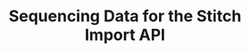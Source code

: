 ---
# -------------------------- #
#          PAGE INFO         #
# -------------------------- #

title: Sequencing Data for the Stitch Import API
permalink: /developers/import-api/guides/sequencing-data-for-the-import-api
summary: &summary "Learn how to sequence data for the Import API."

doc-type: "concept"

product-type: "import-api"
content-type: "guide"
content-id: "sequence-data"

key: "import-api-sequence-data"

layout: general
sidebar: on-page


# -------------------------- #
#      GUIDE PAGE INFO       #
# -------------------------- #

## This is used only on the /import-api/guides page.
icon: replication
order: 4

display-title: "Sequencing data for the Import API"
description: *summary


# -------------------------- #
#   RELATED SIDEBAR LINKS    #
# -------------------------- #

related:
  - title: "Import API reference"
    link: "{{ link.import-api.api | prepend: site.baseurl }}"

  - title: "Structuring data for the Import API"
    link: "{{ link.import-api.guides.structure-data | prepend: site.baseurl }}"

  - title: "Understanding loading behavior"
    link: "{{ link.destinations.storage.loading-behavior | prepend: site.baseurl }}"


# -------------------------- #
#            INTRO           #
# -------------------------- #

intro: |
  {% include misc/data-files.html %}

  Stitch uses record sequencing to determine in what order extracted records are considered for loading. This practice, along with de-duping data using Primary Keys, ensures that only the most recent version of a record is loaded into a destination. Newer data points can replace older ones, but not vice versa.

  Stitch uses the `sequence` property on records pushed to the Import API to accomplish this. Every record in a request must have this property.

  In this guide, we'll cover:

  {% for section in page.sections %}
  - [{{ section.summary }}](#{{ section.anchor }})
  {% endfor %}


# -------------------------- #
#           CONTENT          #
# -------------------------- #

sections:
  - title: "Understanding record sequencing"
    anchor: "understand-record-sequencing"
    summary: "The basics of record sequencing"
    content: |
      {% for subsection in section.subsections %}
      - [{{ subsection.title }}](#{{ subsection.anchor }})
      {% endfor %}

    subsections:
      - title: "Sequencing and Replication Keys"
        anchor: "sequence-replication-keys"
        content: |
          Think of `sequence` like a [Replication Key]({{ link.replication.rep-keys | prepend: site.baseurl }}), but on a record-by-record basis.

          For the Import API, sequence functions similarly to an `updated_at` property: Only records that have a `sequence` value greater than an existing record with the same Primary Key will be replicated and loaded.

          For example: The record below has a `sequence` value of `1574800199000`:

          ```json
          {
             "action":"upsert",
             "sequence":1574800199000,
             "data":{
                "id":1,
                "name":"Finn",
                "age":15,
                "has_magic":false
             }
          }
          ```

          In this example, `sequence` is a Unix epoch in milliseconds that translates to `Tuesday, November 26, 2019 8:29:59 PM GMT-05:00`.

      - title: "Record sequencing, Primary Keys, and loading"
        anchor: "record-sequencing-primary-keys"
        content: |
          {% capture append-only-notice %}
          **Note**: This section only applies if the destination isn't configured to use Append-Only loading.

          If the destination uses or only supports Append-Only loading, data will not be de-duplicated using Primary Keys. The version of the record with the greatest sequence value will be loaded, but it will be appended to the destination table as a new row. This means that a table can contain several versions of a single record, showing how it has changed over time.

          Refer to the [Understanding loading behavior guide]({{ link.destinations.storage.loading-behavior | prepend: site.baseurl }}) for more info.
          {% endcapture %}

          {% include note.html content=append-only-notice %}

          Every record sent to the Import API must have a `sequence` property. If Primary Keys are defined for the table records are sent to, Stitch will use the provided `sequence` value and the record's Primary Key to de-duplicate data. This process ensures that only the most recent version of a record is loaded into a destination.

          For example: Below is a single request containing two data points, both for the same record (`id: 2`). Only data point 1 would be loaded into the destination, as it has a greater `sequence` value than data point 2:

          ```json
          {
             "action":"upsert",           /* Data point 1 */
             "sequence":1574807445000,    /* 11/26/2019 10:30:45 PM */
             "data":{
                "id":2,
                "name":"Jake",
                "has_magic":false
             }
          },
          {
             "action":"upsert",           /* Data point 2 */
             "sequence":1574807395000,    /* 11/26/2019 10:29:55 PM */
             "data":{
                "id":2,
                "name":"Jake",
                "has_magic":true
             }
          }
          ```

  - title: "Defining record sequences"
    anchor: "define-record-sequences"
    summary: "How to define a record's sequence"
    content: |
      {% for subsection in section.subsections %}
      - [{{ subsection.title }}](#{{ subsection.anchor }})
      {% endfor %}

    subsections:
      - title: "Generating sequence values"
        anchor: "generate-sequence-values"
        content: |
          When developing your Import API script, you'll need to define how values for the `sequence` property are generated. 

          A simple solution is just to use the current timestamp, but before doing so, consider the following:

          - **How frequently are the records being updated?** If records with identical Primary Key values are updated every few milliseconds and pushed simultaneously, the correct version of a record may not be loaded successfully. This means that records with the same Primary Key values can't be sent during the same clock resolution.

             For example: If the resolution is measured in milliseconds, records with identical Primary Key values cannot be sent during the same millisecond.

          - **Are records being pushed from multiple sources?** If so, the time clocks of these sources must be synchronized. This is especially important if different sources are pushing records to the same table.

      - title: "Tracking a record's maximum sequence"
        anchor: "track-record-maximum-sequence"
        content: |
          In addition to generating sequence values for records, you'll also need to track the maximum sequence value for each record being pushed to the Import API. Sequence values need to continually increase or records in the destination won't be updated with new data.

  - title: "Example request"
    anchor: "examples"
    summary: "An example request"
    content: |
      {% include note.html type="single-line" content="**Note**: This example request uses the Batch endpoint." %}

      This request contains three data points: One for record `id: 1`, and two for `id: 2`.

      If these data points were received in this order, only data points 1 and 2 would continue to Stitch.

      Data point 3 would not, as its `sequence` value is less than the `sequence` value for data point 2, which also has a Primary Key value of `id: 2`.

      ```json
      {
         "table_name":"customers",
            "messages":[
            {
               "action":"upsert",           /* Data point 1 */
               "sequence":1574807356000,    /* 11/26/2019 10:29:16 PM */
               "data":{
                  "id":1,
                  "name":"Finn",
                  "has_magic":false
               }
            },
            {
               "action":"upsert",           /* Data point 2 */
               "sequence":1574807445000,    /* 11/26/2019 10:30:45 PM */
               "data":{
                  "id":2,
                  "name":"Jake",
                  "has_magic":false
               }
            },
            {
               "action":"upsert",           /* Data point 3 */
               "sequence":1574807395000,    /* 11/26/2019 10:29:55 PM */
               "data":{
                  "id":2,
                  "name":"Jake",
                  "has_magic":true
               }
            }
         ],
         "key_names":[
            "id"
         ],
         "schema":{
            "properties":{
               "id":{
                  "type":"integer"
               },
               "name":{
                  "type":"string"
               },
               "has_magic":{
                  "type":"boolean"
               }
            }
         }
      }
      ```
---